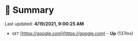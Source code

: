 # 📖 Summary
Last updated: **4/19/2021, 9:00:25 AM**

- `GET` [https://google.com](https://google.com) - **Up** (137ms)
